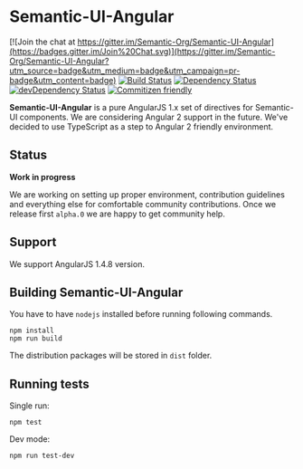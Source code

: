 Semantic-UI-Angular
===================

[![Join the chat at https://gitter.im/Semantic-Org/Semantic-UI-Angular](https://badges.gitter.im/Join%20Chat.svg)](https://gitter.im/Semantic-Org/Semantic-UI-Angular?utm_source=badge&utm_medium=badge&utm_campaign=pr-badge&utm_content=badge)
[![Build Status](https://travis-ci.org/Semantic-Org/Semantic-UI-Angular.svg)](https://travis-ci.org/Semantic-Org/Semantic-UI-Angular)
[![Dependency Status](https://david-dm.org/Semantic-Org/Semantic-UI-Angular.svg)](https://david-dm.org/Semantic-Org/Semantic-UI-Angular)
[![devDependency Status](https://david-dm.org/Semantic-Org/Semantic-UI-Angular/dev-status.svg)](https://david-dm.org/Semantic-Org/Semantic-UI-Angular#info=devDependencies)
[![Commitizen friendly](https://img.shields.io/badge/commitizen-friendly-brightgreen.svg)](http://commitizen.github.io/cz-cli/)

**Semantic-UI-Angular** is a pure AngularJS 1.x set of directives for Semantic-UI components.
We are considering Angular 2 support in the future. We've decided to use TypeScript as a step to Angular 2 friendly environment.

Status
------
**Work in progress**

We are working on setting up proper environment, contribution guidelines and everything else for comfortable community contributions.
Once we release first `alpha.0` we are happy to get community help.


Support
-------
We support AngularJS 1.4.8 version.


Building Semantic-UI-Angular
----------------------------
You have to have `nodejs` installed before running following commands.

```
npm install
npm run build
```

The distribution packages will be stored in `dist` folder.

Running tests
-------------
Single run:
```
npm test
```

Dev mode:
```
npm run test-dev
```
